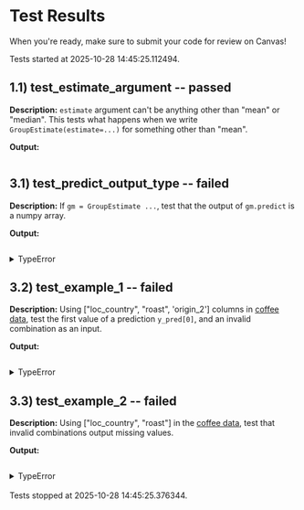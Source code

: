 # Test Results

When you're ready, make sure to submit your code for review on Canvas!

Tests started at 2025-10-28 14:45:25.112494.

## 1.1) test_estimate_argument -- passed
**Description:**
`estimate` argument can't be anything other than "mean" or "median". This tests what happens when we write `GroupEstimate(estimate=...)` for something other than "mean".

**Output:**
```bash

```


## 3.1) test_predict_output_type -- failed
**Description:**
If `gm = GroupEstimate ...`, test that the output of `gm.predict` is a numpy array.

**Output:**
```bash

```
<details>
<summary>TypeError</summary>

```python
Can only merge Series or DataFrame objects, a <class 'list'> was passed
```

</details>

## 3.2) test_example_1 -- failed
**Description:**
Using ["loc_country", "roast", 'origin_2'] columns in [coffee data](https://raw.githubusercontent.com/leontoddjohnson/datasets/refs/heads/main/data/coffee_analysis.csv), test the first value of a prediction `y_pred[0]`, and an invalid combination as an input.

**Output:**
```bash

```
<details>
<summary>TypeError</summary>

```python
Can only merge Series or DataFrame objects, a <class 'list'> was passed
```

</details>

## 3.3) test_example_2 -- failed
**Description:**
Using ["loc_country", "roast"] in the [coffee data](https://raw.githubusercontent.com/leontoddjohnson/datasets/refs/heads/main/data/coffee_analysis.csv), test that invalid combinations output missing values.

**Output:**
```bash

```
<details>
<summary>TypeError</summary>

```python
Can only merge Series or DataFrame objects, a <class 'list'> was passed
```

</details>
<br>Tests stopped at 2025-10-28 14:45:25.376344.